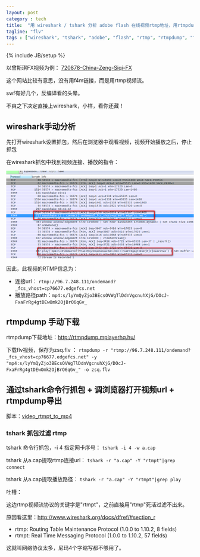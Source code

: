 ```yaml
---
layout: post
category : tech
title:  "用 wireshark / tshark 分析 adobe flash 在线视频rtmp地址，用rtmpdump下载保存为flv文件"
tagline: "flv"
tags : ["wireshark", "tshark", "adobe", "flash", "rtmp", "rtmpdump", "flv"] 
---
```

{% include JB/setup %}

 
以曾斯琪FX视频为例： [720878-China-Zeng-Siqi-FX](http://www.gymnastike.org/coverage/251079-2013-World-Championships/video/720878-China-Zeng-Siqi-FX)

这个网站比较有意思，没有用f4m链接，而是用rtmp视频流。

swf有好几个，反编译看的头晕。

不爽之下决定直接上wireshark，小样，看你还藏！

## wireshark手动分析

先打开wireshark设置抓包，然后在浏览器中观看视频，视频开始播放之后，停止抓包

在wireshark抓包中找到视频连接、播放的指令：

![wireshark_rtmp](/assets/posts/wireshark_rtmp.png)

因此，此视频的RTMP信息为：
- 连接url： ``rtmp://96.7.248.111/ondemand?_fcs_vhost=cp76677.edgefcs.net``
- 播放路径path：``mp4:s/lyYmQyZjo3BEcsOVWgTlDdnVgcnuhXjG/DOcJ-FxaFrRg4gtDEwOmk2OjBrO6qGv_``

## rtmpdump 手动下载

rtmpdump下载地址：http://rtmpdump.mplayerhq.hu/

下载flv视频，保存为zsq.flv ：
``rtmpdump -r "rtmp://96.7.248.111/ondemand?_fcs_vhost=cp76677.edgefcs.net" -y "mp4:s/lyYmQyZjo3BEcsOVWgTlDdnVgcnuhXjG/DOcJ-FxaFrRg4gtDEwOmk2OjBrO6qGv_" -o zsq.flv``

## 通过tshark命令行抓包 + 调浏览器打开视频url + rtmpdump导出

脚本：[video_rtmpt_to_mp4](https://github.com/abbypan/misc/tree/master/video_rtmpt_to_mp4)

### tshark 抓包过滤 rtmp

tshark 命令行抓包，-i 4 指定网卡序号：
``tshark -i 4 -w a.cap``

tshark 从a.cap提取rtmp连接url：
``tshark -r "a.cap" -Y "rtmpt"|grep connect``

tshark 从a.cap提取播放路径：
``tshark -r "a.cap" -Y "rtmpt"|grep play``

吐槽：

这边rtmp视频流协议的关键字是"rtmpt"，之前直接用"rtmp"死活过滤不出来。

原因看这里：http://www.wireshark.org/docs/dfref/#section_r
- rtmp: Routing Table Maintenance Protocol (1.0.0 to 1.10.2, 8 fields)
- rtmpt: Real Time Messaging Protocol (1.0.0 to 1.10.2, 57 fields)

这就叫网络协议太多，尼玛4个字缩写都不够用了。 
